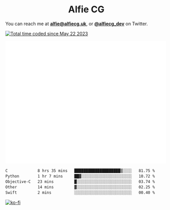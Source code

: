 <h1 align="center">Alfie CG</h1>

You can reach me at **alfie@alfiecg.uk**, or **[@alfiecg_dev](https://twitter.com/alfiecg_dev)** on Twitter.

<a href="https://wakatime.com/@61592169-b9cf-4af8-b6fa-8ac7d4369b01"><img src="https://wakatime.com/badge/user/61592169-b9cf-4af8-b6fa-8ac7d4369b01.svg" alt="Total time coded since May 22 2023" /></a>


<img align="center" src="/github-metrics.svg" alt="Metrics" width="500">

 <!--[![GitHub Streak](https://streak-stats.demolab.com/?user=alfiecg24)](https://git.io/streak-stats)-->

<!--START_SECTION:waka-->

```txt
C             8 hrs 35 mins   ████████████████████▒░░░░   81.75 %
Python        1 hr 7 mins     ██▓░░░░░░░░░░░░░░░░░░░░░░   10.72 %
Objective-C   23 mins         █░░░░░░░░░░░░░░░░░░░░░░░░   03.74 %
Other         14 mins         ▓░░░░░░░░░░░░░░░░░░░░░░░░   02.25 %
Swift         2 mins          ░░░░░░░░░░░░░░░░░░░░░░░░░   00.40 %
```

<!--END_SECTION:waka-->

[![ko-fi](https://ko-fi.com/img/githubbutton_sm.svg)](https://ko-fi.com/M4M5R3BHU)
